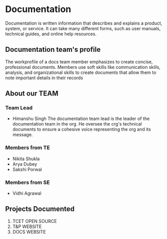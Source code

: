 # Documentation 

Documentation is written information that describes and explains a product, system, or service. It can take many different forms, such as user manuals, technical guides, and online help resources.

## Documentation team's profile

The workprofile of a docs team member emphasizes to create concise, professional documents. Members use soft skills like communication skills, analysis, and organizational skills to create documents that allow them to note important details in their records

## About our TEAM

### Team Lead
 * Himanshu Singh 
   The documentation team lead is the leader of the documentation team in the org. He oversee the crg's technical documents to ensure a cohesive voice representing the org and its message.

### Members from TE
 * Nikita Shukla
 * Arya Dubey
 * Sakshi Porwal

### Members from SE
 * Vidhi Agrawal

## Projects Documented
 
 1. TCET OPEN SOURCE
 2. T&P WEBSITE
 3. DOCS WEBSITE




